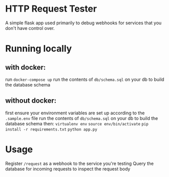 # HTTP Request Tester
A simple flask app used primarily to debug webhooks for services that you don't have control over.

# Running locally
## with docker:
run `docker-compose up`
run the contents of `db/schema.sql` on your db to build the database schema

## without docker:
first ensure your environment variables are set up according to the `.sample.env` file
run the contents of `db/schema.sql` on your db to build the database schema
then:
`virtualenv env`
`source env/bin/activate`
`pip install -r requirements.txt`
`python app.py`

# Usage
Register `/request` as a webhook to the service you're testing
Query the database for incoming requests to inspect the request body